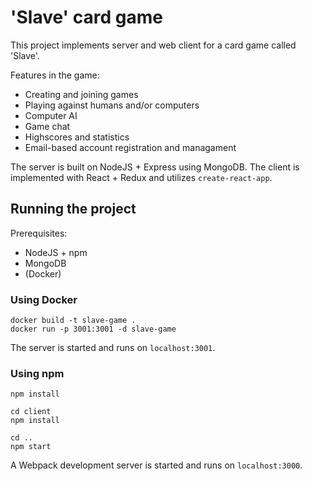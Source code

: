 # 'Slave' card game

This project implements server and web client for a card game called 'Slave'.

Features in the game:

- Creating and joining games
- Playing against humans and/or computers
- Computer AI
- Game chat
- Highscores and statistics
- Email-based account registration and managament 

The server is built on NodeJS + Express using MongoDB. The client is implemented with React + Redux and utilizes `create-react-app`.

## Running the project

Prerequisites:
- NodeJS + npm
- MongoDB
- (Docker)

### Using Docker

```
docker build -t slave-game .
docker run -p 3001:3001 -d slave-game
```

The server is started and runs on `localhost:3001`.

### Using npm

```
npm install

cd client
npm install

cd ..
npm start
```

A Webpack development server is started and runs on `localhost:3000`.
